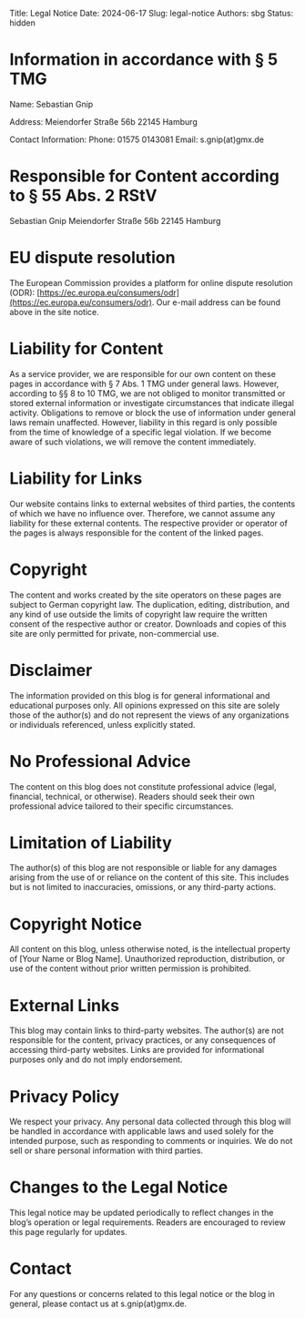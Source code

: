Title: Legal Notice
Date: 2024-06-17
Slug: legal-notice
Authors: sbg
Status: hidden

# Information in accordance with § 5 TMG

Name:
Sebastian Gnip

Address:
Meiendorfer Straße 56b
22145 Hamburg

Contact Information:
Phone: 01575 0143081
Email: s.gnip(at)gmx.de

# Responsible for Content according to § 55 Abs. 2 RStV

Sebastian Gnip
Meiendorfer Straße 56b
22145 Hamburg

# EU dispute resolution

The European Commission provides a platform for online dispute resolution (ODR): [https://ec.europa.eu/consumers/odr](https://ec.europa.eu/consumers/odr). Our e-mail address can be found above in the site notice.

# Liability for Content

As a service provider, we are responsible for our own content on these pages in accordance with § 7 Abs. 1 TMG under general laws. However, according to §§ 8 to 10 TMG, we are not obliged to monitor transmitted or stored external information or investigate circumstances that indicate illegal activity. Obligations to remove or block the use of information under general laws remain unaffected. However, liability in this regard is only possible from the time of knowledge of a specific legal violation. If we become aware of such violations, we will remove the content immediately.

# Liability for Links

Our website contains links to external websites of third parties, the contents of which we have no influence over. Therefore, we cannot assume any liability for these external contents. The respective provider or operator of the pages is always responsible for the content of the linked pages.

# Copyright

The content and works created by the site operators on these pages are subject to German copyright law. The duplication, editing, distribution, and any kind of use outside the limits of copyright law require the written consent of the respective author or creator. Downloads and copies of this site are only permitted for private, non-commercial use.

# Disclaimer

The information provided on this blog is for general informational and educational purposes only. All opinions expressed on this site are solely those of the author(s) and do not represent the views of any organizations or individuals referenced, unless explicitly stated.

# No Professional Advice

The content on this blog does not constitute professional advice (legal, financial, technical, or otherwise). Readers should seek their own professional advice tailored to their specific circumstances.

# Limitation of Liability

The author(s) of this blog are not responsible or liable for any damages arising from the use of or reliance on the content of this site. This includes but is not limited to inaccuracies, omissions, or any third-party actions.

# Copyright Notice

All content on this blog, unless otherwise noted, is the intellectual property of [Your Name or Blog Name]. Unauthorized reproduction, distribution, or use of the content without prior written permission is prohibited.

# External Links

This blog may contain links to third-party websites. The author(s) are not responsible for the content, privacy practices, or any consequences of accessing third-party websites. Links are provided for informational purposes only and do not imply endorsement.

# Privacy Policy

We respect your privacy. Any personal data collected through this blog will be handled in accordance with applicable laws and used solely for the intended purpose, such as responding to comments or inquiries. We do not sell or share personal information with third parties.

# Changes to the Legal Notice

This legal notice may be updated periodically to reflect changes in the blog’s operation or legal requirements. Readers are encouraged to review this page regularly for updates.

# Contact

For any questions or concerns related to this legal notice or the blog in general, please contact us at s.gnip(at)gmx.de.
